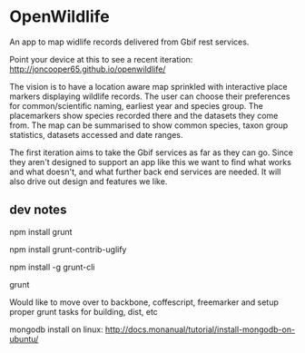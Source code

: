 OpenWildlife
===========

An app to map widlife records delivered from Gbif rest services.

Point your device at this to see a recent iteration: http://joncooper65.github.io/openwildlife/

The vision is to have a location aware map sprinkled with interactive place markers displaying wildlife records.  The user can choose their preferences for common/scientific naming, earliest year and species group.  The placemarkers show species recorded there and the datasets they come from.  The map can be summarised to show common species, taxon group statistics, datasets accessed and date ranges.

The first iteration aims to take the Gbif services as far as they can go.  Since they aren't designed to support an app like this we want to find what works and what doesn't, and what further back end services are needed.  It will also drive out design and features we like.

dev notes
---------

npm install grunt

npm install grunt-contrib-uglify

npm install -g grunt-cli

grunt

Would like to move over to backbone, coffescript, freemarker and setup proper grunt tasks for building, dist, etc

mongodb install on linux: http://docs.monanual/tutorial/install-mongodb-on-ubuntu/
